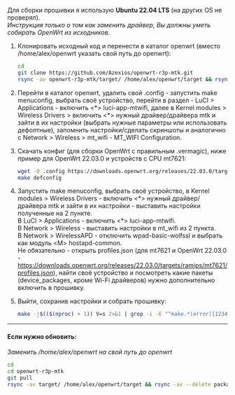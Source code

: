 Для сборки прошивки я использую **Ubuntu 22.04 LTS** (на других OS не проверял).  
*Инструкция только о том как заменить драйвер, Вы должны уметь собирать OpenWrt из исходников.*

1. Клонировать исходный код и перенести в каталог openwrt (вместо /home/alex/openwrt указать свой путь до openwrt):

    ```bash
    cd
    git clone https://github.com/Azexios/openwrt-r3p-mtk.git
    rsync -av openwrt-r3p-mtk/target/ /home/alex/openwrt/target && rsync -av --delete openwrt-r3p-mtk/package/mt/ /home/alex/openwrt/package/mt
    ```

2. Перейти в каталог openwrt, удалить свой .config - запустить make menuconfig, выбрать своё устройство, перейти в раздел - LuCI > Applications - включить <\*> luci-app-mtwifi, далее в Kernel modules > Wireless Drivers > включить <\*> нужный драйвер/драйвера mtk и зайти в их настройки (выбрать нужные параметры или использовать дефолтные), запомнить настройки/сделать скриншоты и аналогично с Network > Wireless > mt_wifi - MT_WIFI Configuration.

3. Скачать конфиг (для сборки OpenWrt с правильным .vermagiс), ниже пример для OpenWrt 22.03.0 и устройств с CPU mt7621:

    ```bash
    wget -O .config https://downloads.openwrt.org/releases/22.03.0/targets/ramips/mt7621/config.buildinfo
    make defconfig
    ```

4. Запустить make menuconfig, выбрать своё устройство, в Kernel modules > Wireless Drivers - включить <\*> нужный драйвер/драйвера mtk и зайти в их настройки - выставить настройки полученные на 2 пункте.  
В LuCI > Applications - включить <\*> luci-app-mtwifi.  
В Network > Wireless - выставить настройки в mt_wifi из 2 пункта.  
В Network > WirelessAPD - отключить wpad-basic-wolfssl и выбрать как модуль \<M> hostapd-common.  
Не обязательно - открыть profiles.json (для mt7621 и OpenWrt 22.03.0 - https://downloads.openwrt.org/releases/22.03.0/targets/ramips/mt7621/profiles.json), найти своё устройство и посмотреть какие пакеты (device_packages, кроме Wi-Fi драйверов) нужно дополнительно включить в прошивку.

5. Выйти, сохранив настройки и собрать прошивку:

    ```bash
    make -j$(($(nproc) + 1)) V=s 2>&1 | grep -i -E "^make.*(error|[12345]...Entering dir)"
    ```
---
#### Если нужно обновить:
*Заменить /home/alex/openwrt на свой путь до openwrt*
```bash
cd
cd openwrt-r3p-mtk
git pull
rsync -av target/ /home/alex/openwrt/target && rsync -av --delete package/mt/ /home/alex/openwrt/package/mt
```
